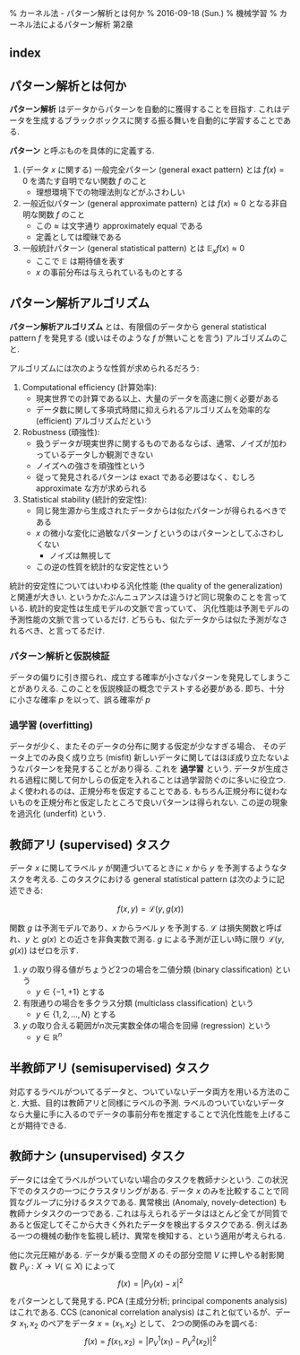% カーネル法 - パターン解析とは何か
% 2016-09-18 (Sun.)
% 機械学習
% カーネル法によるパターン解析 第2章

## index

<div id=toc></div>

## パターン解析とは何か
**パターン解析** はデータからパターンを自動的に獲得することを目指す.
これはデータを生成するブラックボックスに関する振る舞いを自動的に学習することである.

**パターン** と呼ぶものを具体的に定義する.

1. (データ $x$ に関する) 一般完全パターン (general exact pattern) とは $f(x) = 0$ を満たす自明でない関数 $f$ のこと
    - 理想環境下での物理法則などがふさわしい
1. 一般近似パターン (general approximate pattern) とは $f(x) \approx 0$ となる非自明な関数 $f$ のこと
    - この $\approx$ は文字通り approximately equal である
    - 定義としては曖昧である
1. 一般統計パターン (general statistical pattern) とは $\mathbb{E}_x f(x) \approx 0$
    - ここで $\mathbb{E}$ は期待値を表す
    - $x$ の事前分布は与えられているものとする

## パターン解析アルゴリズム
**パターン解析アルゴリズム** とは、有限個のデータから
general statistical pattern $f$ を発見する (或いはそのような $f$ が無いことを言う) アルゴリズムのこと.

アルゴリズムには次のような性質が求められるだろう:

1. Computational efficiency (計算効率):
    - 現実世界での計算である以上、大量のデータを高速に捌く必要がある
    - データ数に関して多項式時間に抑えられるアルゴリズムを効率的な (efficient) アルゴリズムだという
1. Robustness (頑強性):
    - 扱うデータが現実世界に関するものであるならば、通常、ノイズが加わっているデータしか観測できない
    - ノイズへの強さを頑強性という
    - 従って発見されるパターンは exact である必要はなく、むしろ approximate な方が求められる
1. Statistical stability (統計的安定性):
    - 同じ発生源から生成されたデータからは似たパターンが得られるべきである
    - $x$ の微小な変化に過敏なパターン $f$ というのはパターンとしてふさわしくない
        - ノイズは無視して
    - この逆の性質を統計的な安定性という

統計的安定性についてはいわゆる汎化性能 (the quality of the generalization) と関連が大きい.
というかたぶんニュアンスは違うけど同じ現象のことを言っている.
統計的安定性は生成モデルの文脈で言っていて、
汎化性能は予測モデルの予測性能の文脈で言っているだけ.
どちらも、似たデータからは似た予測がなされるべき、と言ってるだけ.

### パターン解析と仮説検証

データの偏りに引き摺られ、成立する確率が小さなパターンを発見してしまうことがありえる.
このことを仮説検証の概念でテストする必要がある.
即ち、十分に小さな確率 $p$ を以って、誤る確率が $p$

### 過学習 (overfitting)

データが少く、またそのデータの分布に関する仮定が少なすぎる場合、
そのデータ上でのみ良く成り立ち (misfit) 新しいデータに関してはほぼ成り立たないようなパターンを発見することがあり得る.
これを **過学習** という.
データが生成される過程に関して何かしらの仮定を入れることは過学習防ぐのに多いに役立つ.
よく使われるのは、正規分布を仮定することである.
もちろん正規分布に従わないものを正規分布と仮定したところで良いパターンは得られない.
この逆の現象を過汎化 (underfit) という.


## 教師アリ (supervised) タスク

データ $x$ に関してラベル $y$ が関連づいてるときに $x$ から $y$ を予測するようなタスクを考える.
このタスクにおける general statistical pattern は次のように記述できる:

$$f(x, y) = \mathcal{L}(y, g(x))$$

関数 $g$ は予測モデルであり、$x$ からラベル $y$ を予測する.
$\mathcal{L}$ は損失関数と呼ばれ、$y$ と $g(x)$ との近さを非負実数で測る.
$g$ による予測が正しい時に限り $\mathcal{L}(y, g(x))$ はゼロを示す.

1. $y$ の取り得る値がちょうど2つの場合を二値分類 (binary classification) という
    - $y \in \{-1,+1\}$ とする
1. 有限通りの場合を多クラス分類 (multiclass classification) という
    - $y \in \{1,2,\ldots,N\}$ とする
1. $y$ の取り合える範囲が$n$次元実数全体の場合を回帰 (regression) という
    - $y \in \mathbb{R}^n$

## 半教師アリ (semisupervised) タスク

対応するラベルがついてるデータと、ついていないデータ両方を用いる方法のこと.
大抵、目的は教師アリと同様にラベルの予測.
ラベルのついていないデータなら大量に手に入るのでデータの事前分布を推定することで汎化性能を上げることが期待できる.

## 教師ナシ (unsupervised) タスク

データには全てラベルがついていない場合のタスクを教師ナシという.
この状況下でのタスクの一つにクラスタリングがある.
データ $x$ のみを比較することで同質なグループに分けるタスクである.
異常検出 (Anomaly, novely-detection) も教師ナシタスクの一つである.
これは与えられるデータはほとんど全てが同質であると仮定してそこから大きく外れたデータを検出するタスクである.
例えばある一つの機械の動作を監視し続け、異常を検知する、という適用が考えられる.

他に次元圧縮がある.
データが乗る空間 $X$ のその部分空間 $V$ に押しやる射影関数 $P_V: X \rightarrow V (\subseteq X)$ によって
$$f(x) = | P_V(x) - x |^2$$
をパターンとして発見する.
PCA (主成分分析; principal components analysis) はこれである.
CCS (canonical correlation analysis) はこれと似ているが、データ $x_1, x_2$ のペアをデータ $x = (x_1, x_2)$ として、
2つの関係のみを調べる:
$$f(x) = f(x_1, x_2) = | P_V^1(x_1) - P_V^2(x_2) |^2$$
